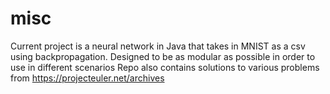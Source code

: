# misc
Current project is a neural network in Java that takes in MNIST as a csv using backpropagation.
Designed to be as modular as possible in order to use in different scenarios
Repo also contains solutions to various problems from https://projecteuler.net/archives
